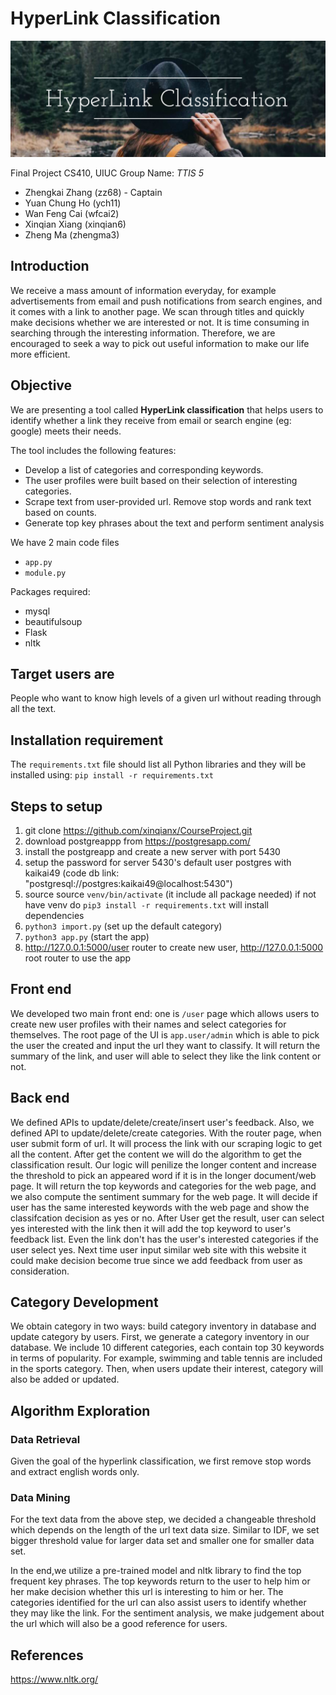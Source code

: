 # HyperLink Classification

![Banner](/doc/Banner3.png)

Final Project CS410, UIUC
Group Name: *TTIS 5*
- Zhengkai Zhang (zz68) - Captain
- Yuan Chung Ho (ych11) 
- Wan Feng Cai (wfcai2) 
- Xinqian Xiang (xinqian6) 
- Zheng Ma (zhengma3)

## Introduction
We receive a mass amount of information everyday, for example advertisements from email and push notifications from search engines, and it comes with a link to another page. We scan through titles and quickly make decisions whether we are interested or not. It is time consuming in searching through the interesting information. Therefore, we are encouraged 
to seek a way to pick out useful information to make our life more efficient.

## Objective
We are presenting a tool called **HyperLink classification** that helps users to 
identify whether a link they receive from email or search engine (eg: google) meets 
their needs. 

The tool includes the following features:
- Develop a list of categories and corresponding keywords.
- The user profiles were built based on their selection of interesting categories.
- Scrape text from user-provided url. Remove stop words and rank text based on counts.
- Generate top key phrases about the text and perform sentiment analysis

We have 2 main code files
- `app.py`
- `module.py`

Packages required:
- mysql
- beautifulsoup
- Flask
- nltk

## Target users are
People who want to know high levels of a given url without reading through all the text.

## Installation requirement 
The `requirements.txt` file should list all Python libraries and they will be installed using:
`pip install -r requirements.txt`

## Steps to setup
1. git clone https://github.com/xinqianx/CourseProject.git
2. download postgreappp from https://postgresapp.com/
3. install the postgreapp and create a new server with port 5430
4. setup the password for server 5430's default user postgres with kaikai49 (code db link: "postgresql://postgres:kaikai49@localhost:5430")
5. source  source `venv/bin/activate`  (it include all package needed) if not have venv do `pip3 install -r requirements.txt` will install dependencies
6. `python3 import.py` (set up the default category)
7. `python3 app.py` (start the app)
8. http://127.0.0.1:5000/user router to create new user, http://127.0.0.1:5000 root router to use the app

## Front end
We developed two main front end: one is `/user` page which allows users to create new user profiles with their names and select categories for themselves. The root page of the UI is `app.user/admin` which is able to pick the user the created and input the url they want to classify. It will return the summary of the link, and user will able to select they like the link content or not.

## Back end
We defined APIs to update/delete/create/insert user's feedback. Also, we defined API to update/delete/create categories. With the router page, when user submit form of url. It will process the link with our scraping logic to get all the content. After get the content we will do the algorithm to get the classification result. Our logic will penilize the longer content and increase the threshold to pick an appeared word if it is in the longer document/web page. It will return the top keywords and categories for the web page, and we also compute the sentiment summary for the web page. It will decide if user has the same interested keywords with the web page and show the classifcation decision as yes or no. After User get the result, user can select yes interested with the link then it will add the top keyword to user's feedback list. Even the link don't has the user's interested categories if the user select yes. Next time user input similar web site with this website it could make decision become true since we add feedback from user as consideration. 

## Category Development
We obtain category in two ways: build category inventory in database and update category by users. First, we generate a category inventory in our database. We include 10 different categories, each contain top 30 keywords in terms of popularity. For example, swimming and table tennis are included in the sports category. Then, when users update their interest, 
category will also be added or updated.

## Algorithm Exploration
### Data Retrieval
Given the goal of the hyperlink classification, we first remove stop words and extract english words only. 

### Data Mining 
For the text data from the above step, we decided a changeable threshold which depends on the length of the url text data size. Similar to IDF, we set bigger threshold value for larger data set and smaller one for smaller data set.

In the end,we utilize a pre-trained model and nltk library to find the top frequent key phrases. The top keywords return to the user to help him or her make decision whether this url is interesting to him or her. The categories identified for the url can also assist users to identify whether they may like the link. For the sentiment analysis, we make judgement about the url which will also be a good reference for users.

## References
https://www.nltk.org/
